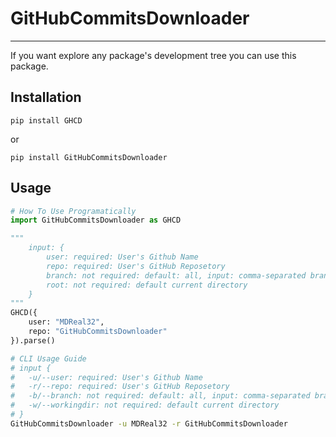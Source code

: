 # GitHubCommitsDownloader
----------

If you want explore any package's development tree you can use this package.

## Installation

```PIP
pip install GHCD
```

or

```PIP
pip install GitHubCommitsDownloader
```

## Usage

```Python
# How To Use Programatically
import GitHubCommitsDownloader as GHCD

"""
	input: {
		user: required: User's Github Name
		repo: required: User's GitHub Reposetory
		branch: not required: default: all, input: comma-separated branches list
		root: not required: default current directory
	}
"""
GHCD({
	user: "MDReal32",
	repo: "GitHubCommitsDownloader"
}).parse()
```

```Bash
# CLI Usage Guide
# input {
# 	-u/--user: required: User's Github Name
# 	-r/--repo: required: User's GitHub Reposetory
# 	-b/--branch: not required: default: all, input: comma-separated branches list
# 	-w/--workingdir: not required: default current directory
# }
GitHubCommitsDownloader -u MDReal32 -r GitHubCommitsDownloader
```